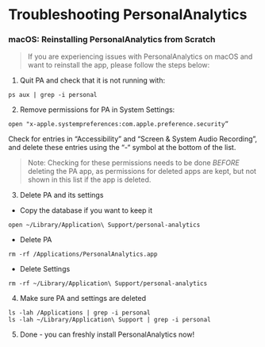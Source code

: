 # Troubleshooting PersonalAnalytics

### macOS: Reinstalling PersonalAnalytics from Scratch
> If you are experiencing issues with PersonalAnalytics on macOS and want to reinstall the app, please follow the steps below:

1. Quit PA and check that it is not running with:
```
ps aux | grep -i personal
```

2. Remove permissions for PA in System Settings:
```
open "x-apple.systempreferences:com.apple.preference.security”
```

Check for entries in “Accessibility” and “Screen & System Audio Recording”, and delete these entries using the “-“ symbol at the bottom of the list.

> Note: Checking for these permissions needs to be done *BEFORE* deleting the PA app, as permissions for deleted apps are kept, but not shown in this list if the app is deleted.

3. Delete PA and its settings

- Copy the database if you want to keep it
```
open ~/Library/Application\ Support/personal-analytics
```
- Delete PA
```
rm -rf /Applications/PersonalAnalytics.app
```
- Delete Settings
```
rm -rf ~/Library/Application\ Support/personal-analytics
```

4. Make sure PA and settings are deleted
```
ls -lah /Applications | grep -i personal
ls -lah ~/Library/Application\ Support | grep -i personal
```

5. Done - you can freshly install PersonalAnalytics now!
